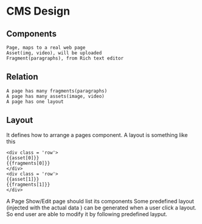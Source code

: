 # CMS Design
## Components
```
Page, maps to a real web page
Asset(img, video), will be uploaded
Fragment(paragraphs), from Rich text editor
```
## Relation
```
A page has many fragments(paragraphs)
A page has many assets(image, video)
A page has one layout

```
## Layout
It defines how to arrange a pages component.
A layout is something like this
```
<div class = 'row'>
{{asset[0]}}
{{fragments[0]}}
</div>
<div class = 'row'>
{{asset[1]}}
{{fragments[1]}}
</div>
```

A Page Show/Edit page should list its components
Some predefined layout (injected with the actual data ) can be generated when a user click a layout.
So end user are able to modify it by following predefined layput.